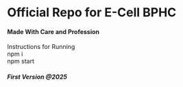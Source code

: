 <h1>Official Repo for E-Cell BPHC</h1>

<h4>Made With Care and Profession</h4>
Instructions for Running<br>
npm i<br>
npm start<br>

<h5>First Version @2025</h5>
